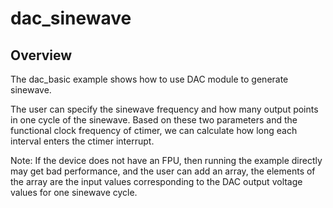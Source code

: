 # dac_sinewave

## Overview
The dac_basic example shows how to use DAC module to generate sinewave.

The user can specify the sinewave frequency and how many output points
in one cycle of the sinewave. Based on these two parameters and the
functional clock frequency of ctimer, we can calculate how long each
interval enters the ctimer interrupt.

Note: If the device does not have an FPU, then running the example directly
may get bad performance, and the user can add an array, the elements of the
array are the input values corresponding to the DAC output voltage values 
for one sinewave cycle.
